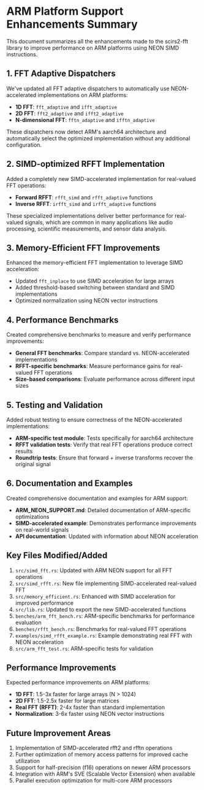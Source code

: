 # ARM Platform Support Enhancements Summary

This document summarizes all the enhancements made to the scirs2-fft library to improve performance on ARM platforms using NEON SIMD instructions.

## 1. FFT Adaptive Dispatchers

We've updated all FFT adaptive dispatchers to automatically use NEON-accelerated implementations on ARM platforms:

- **1D FFT**: `fft_adaptive` and `ifft_adaptive`
- **2D FFT**: `fft2_adaptive` and `ifft2_adaptive`
- **N-dimensional FFT**: `fftn_adaptive` and `ifftn_adaptive`

These dispatchers now detect ARM's aarch64 architecture and automatically select the optimized implementation without any additional configuration.

## 2. SIMD-optimized RFFT Implementation

Added a completely new SIMD-accelerated implementation for real-valued FFT operations:

- **Forward RFFT**: `rfft_simd` and `rfft_adaptive` functions
- **Inverse RFFT**: `irfft_simd` and `irfft_adaptive` functions

These specialized implementations deliver better performance for real-valued signals, which are common in many applications like audio processing, scientific measurements, and sensor data analysis.

## 3. Memory-Efficient FFT Improvements

Enhanced the memory-efficient FFT implementation to leverage SIMD acceleration:

- Updated `fft_inplace` to use SIMD acceleration for large arrays
- Added threshold-based switching between standard and SIMD implementations
- Optimized normalization using NEON vector instructions

## 4. Performance Benchmarks

Created comprehensive benchmarks to measure and verify performance improvements:

- **General FFT benchmarks**: Compare standard vs. NEON-accelerated implementations
- **RFFT-specific benchmarks**: Measure performance gains for real-valued FFT operations
- **Size-based comparisons**: Evaluate performance across different input sizes

## 5. Testing and Validation

Added robust testing to ensure correctness of the NEON-accelerated implementations:

- **ARM-specific test module**: Tests specifically for aarch64 architecture
- **RFFT validation tests**: Verify that real FFT operations produce correct results
- **Roundtrip tests**: Ensure that forward + inverse transforms recover the original signal

## 6. Documentation and Examples

Created comprehensive documentation and examples for ARM support:

- **ARM_NEON_SUPPORT.md**: Detailed documentation of ARM-specific optimizations
- **SIMD-accelerated example**: Demonstrates performance improvements on real-world signals
- **API documentation**: Updated with information about NEON acceleration

## Key Files Modified/Added

1. `src/simd_fft.rs`: Updated with ARM NEON support for all FFT operations
2. `src/simd_rfft.rs`: New file implementing SIMD-accelerated real-valued FFT
3. `src/memory_efficient.rs`: Enhanced with SIMD acceleration for improved performance
4. `src/lib.rs`: Updated to export the new SIMD-accelerated functions
5. `benches/arm_fft_bench.rs`: ARM-specific benchmarks for performance evaluation
6. `benches/rfft_bench.rs`: Benchmarks for real-valued FFT operations
7. `examples/simd_rfft_example.rs`: Example demonstrating real FFT with NEON acceleration
8. `src/arm_fft_test.rs`: ARM-specific tests for validation

## Performance Improvements

Expected performance improvements on ARM platforms:

- **1D FFT**: 1.5-3x faster for large arrays (N > 1024)
- **2D FFT**: 1.5-2.5x faster for large matrices
- **Real FFT (RFFT)**: 2-4x faster than standard implementation
- **Normalization**: 3-6x faster using NEON vector instructions

## Future Improvement Areas

1. Implementation of SIMD-accelerated rfft2 and rfftn operations
2. Further optimization of memory access patterns for improved cache utilization
3. Support for half-precision (f16) operations on newer ARM processors
4. Integration with ARM's SVE (Scalable Vector Extension) when available
5. Parallel execution optimization for multi-core ARM processors